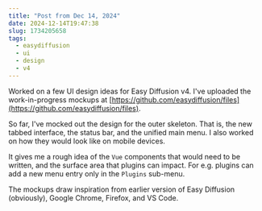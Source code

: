```yaml
---
title: "Post from Dec 14, 2024"
date: 2024-12-14T19:47:38
slug: 1734205658
tags:
  - easydiffusion
  - ui
  - design
  - v4
---
```

Worked on a few UI design ideas for Easy Diffusion v4. I've uploaded the work-in-progress mockups at [https://github.com/easydiffusion/files](https://github.com/easydiffusion/files).

So far, I've mocked out the design for the outer skeleton. That is, the new tabbed interface, the status bar, and the unified main menu. I also worked on how they would look like on mobile devices.

It gives me a rough idea of the `Vue` components that would need to be written, and the surface area that plugins can impact. For e.g. plugins can add a new menu entry only in the `Plugins` sub-menu.

The mockups draw inspiration from earlier version of Easy Diffusion (obviously), Google Chrome, Firefox, and VS Code.